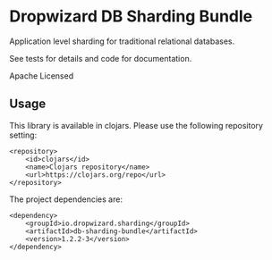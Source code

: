 # Dropwizard DB Sharding Bundle

Application level sharding for traditional relational databases.

See tests for details and code for documentation.

Apache Licensed

## Usage

This library is available in clojars. Please use the following repository setting:

```
<repository>
    <id>clojars</id>
    <name>Clojars repository</name>
    <url>https://clojars.org/repo</url>
</repository>
```

The project dependencies are:
```
<dependency>
    <groupId>io.dropwizard.sharding</groupId>
    <artifactId>db-sharding-bundle</artifactId>
    <version>1.2.2-3</version>
</dependency>
```

